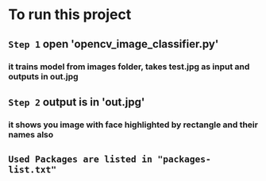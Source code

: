 # To run this project
## `Step 1` open 'opencv_image_classifier.py'
### it trains model from images folder, takes test.jpg as input and outputs in out.jpg
## `Step 2` output is in 'out.jpg'
### it shows you image with face highlighted by rectangle and their names also
## `Used Packages are listed in "packages-list.txt" `